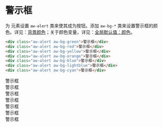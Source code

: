 # 警示框
为 元素设置 `aw-alert` 类来使其成为按钮。添加 `aw-bg-*` 类来设置警示框的颜色。详见：[背景颜色](bgcolor.html)；关于颜色变量，详见：[全局默认值：颜色](global.html)。

```html
<div class="aw-alert aw-bg-green">警示框</div>
<div class="aw-alert aw-bg-red">警示框</div>
<div class="aw-alert aw-bg-yellow">警示框</div>
<div class="aw-alert aw-bg-orange">警示框</div>
<div class="aw-alert aw-bg-blue">警示框</div>
<div class="aw-alert aw-bg-lightblue">警示框</div>
<div class="aw-alert aw-bg-cyan">警示框</div>
```

<div class="aw-p">
    <div class="aw-alert aw-bg-green">警示框</div>
    <div class="aw-alert aw-bg-red">警示框</div>
    <div class="aw-alert aw-bg-yellow">警示框</div>
    <div class="aw-alert aw-bg-orange">警示框</div>
    <div class="aw-alert aw-bg-blue">警示框</div>
    <div class="aw-alert aw-bg-lightblue">警示框</div>
    <div class="aw-alert aw-bg-cyan">警示框</div>
</div>
